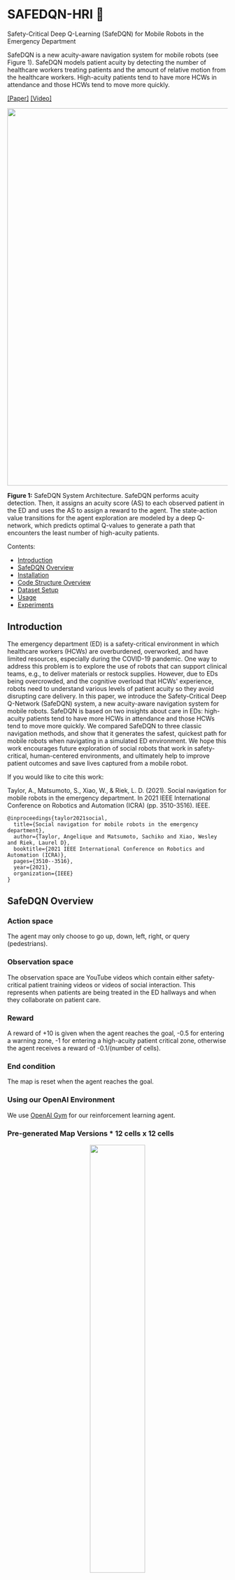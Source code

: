 
# SAFEDQN-HRI 🤖

Safety-Critical Deep Q-Learning (SafeDQN) for Mobile Robots in the Emergency Department

SafeDQN is a new acuity-aware navigation system for mobile robots (see Figure 1). SafeDQN models patient acuity by detecting the number of healthcare workers treating patients and the amount of relative motion from the healthcare workers. High-acuity patients tend to have more HCWs in attendance and those HCWs tend to move more quickly.

[[Paper]](https://www.angeliquemtaylor.com/_files/ugd/16ca55_2235df84eb4140d0923a11c2148ecd98.pdf) [[Video]](https://youtu.be/T7uzHc-RbiI)


<p align="center"> 
<img src="images/safedqn_arch.png" width=860></img> 
</p>

<b>Figure 1:</b> SafeDQN System Architecture. SafeDQN performs acuity detection. Then, it assigns an acuity score (AS) to each observed patient in the ED and uses the AS to assign a reward to the agent. The state-action value transitions for the agent exploration are modeled by a deep Q- network, which predicts optimal Q-values to generate a path that encounters the least number of high-acuity patients.

</i> 
</p>

Contents: 
- [Introduction](#introduction) 
- [SafeDQN Overview](#overview)
- [Installation](#installation) 
- [Code Structure Overview](#code_structure_overview) 
- [Dataset Setup](docs/dataset_setup.md) 
- [Usage](#usage) 
- [Experiments](docs/experiments.md)

## Introduction

The emergency department (ED) is a safety-critical environment in which healthcare workers (HCWs) are overburdened, overworked, and have limited resources, especially during the COVID-19 pandemic. One way to address this problem is to explore the use of robots that can support clinical teams, e.g., to deliver materials or restock supplies. However, due to EDs being overcrowded, and the cognitive overload that HCWs' experience, robots need to understand various levels of patient acuity so they avoid disrupting care delivery. In this paper, we introduce the Safety-Critical Deep Q-Network (SafeDQN) system, a new acuity-aware navigation system for mobile robots. SafeDQN is based on two insights about care in EDs: high-acuity patients tend to have more HCWs in attendance and those HCWs tend to move more quickly. We compared SafeDQN to three classic navigation methods, and show that it generates the safest, quickest path for mobile robots when navigating in a simulated ED environment. We hope this work encourages future exploration of social robots that work in safety-critical, human-centered environments, and ultimately help to improve patient outcomes and save lives captured from a mobile  robot.

 If you would like to cite this work: 

Taylor, A., Matsumoto, S., Xiao, W., & Riek, L. D. (2021). Social navigation for mobile robots in the emergency department. In 2021 IEEE International Conference on Robotics and Automation (ICRA) (pp. 3510-3516). IEEE.

``` 
@inproceedings{taylor2021social,
  title={Social navigation for mobile robots in the emergency department},
  author={Taylor, Angelique and Matsumoto, Sachiko and Xiao, Wesley and Riek, Laurel D},
  booktitle={2021 IEEE International Conference on Robotics and Automation (ICRA)},
  pages={3510--3516},
  year={2021},
  organization={IEEE}
}
```

## SafeDQN Overview



### Action space 

The agent may only choose to go up, down, left, right, or query (pedestrians). 

### Observation space 

The observation space are YouTube videos which contain either safety-critical patient training videos or videos of social interaction. This represents when patients are being treated in the ED hallways and when they collaborate on patient care. 

### Reward 

A reward of +10 is given when the agent reaches the goal, -0.5 for entering a warning zone, -1 for entering a high-acuity patient critical zone, otherwise the agent receives a reward of -0.1/(number of cells). 

### End condition 

The map is reset when the agent reaches the goal. 

### Using our OpenAI Environment 

We use [OpenAI Gym](https://gym.openai.com/) for our reinforcement learning agent. 

### Pre-generated Map Versions * 12 cells x 12 cells


<p align="center"> 
<img src="images/maps.png" width="50%"></img> 
</p>

<b>Figure 3:</b> Maps of the environment used to train SafeDQN. We used a single block easy (Map 1) and hard map (Map 2), and a double block easy (Map 3) and hard map (Map 4).

## Installation 

### Install SafeDQN & Prerequisites with pip (Optional 1)


You can install the dependencies with `pip`: 
``` 
git clone https://github.com/UCSD-RHC-Lab/safedqn-hri.git 
cd safedqn-hri
pip install opencv-python
pip install matplotlib
pip install pandas
pip install collection
pip install argparse
pip install ipython
pip install numpy==1.18 
pip install scipy==1.1.0 
```

# Install SafeDQN & Prerequisites with Miniconda (Optional 2)

```
git clone https://github.com/UCSD-RHC-Lab/safedqn-hri.git 
cd safedqn-hri 
pip install -e . 
``` 
The code is compatible with Python 2.7 and 3.4+. SafeDQN was tested on Mac and Ubuntu machines. The other dependencies are needed to run the agent: 

* [keras with tensorflow backend](https://keras.io/) 
* [tensorflow 2.0](https://www.tensorflow.org/install) 
* Ubuntu 16.04 [CUDA10](https://www.tensorflow.org/install/gpu) 

# Install OpenAI Gym (Optional 1): 

Installs miniconda and installs dependencies via conda ```bash setup.sh ``` 
# Install [OpenAI Gym](https://gym.openai.com/) 
```
git clone https://github.com/openai/gym.git 
cd gym 
pip install -e . 
pip install gym 
``` 

# Building OpenAI Gym from Source (Optional 2): 
```
git clone https://github.com/openai/gym 
cd gym 
pip install -e . 
``` 

# Use Our OpenAI Gym Environment 
```
import gym import ed_grid env = gym.make('ed-grid-v0')
 ``` 

## Dataset Setup

The Emergency Department (ED) dataset is a collection of YouTube videos that reflect realistic conditions in an ED. The videos show day-to-day tasks of HCWs, and reflect how dynamic, chaotic, and crowded it can be (See Fig. 3). We used the following search terms on YouTube: “emergency medicine trauma,” “gunshot wound trauma,” “heart attack trauma,” “traumatic injuries emergency department,” “Untold Stories of the E.R.,” “Trauma: Life in the E.R.,” “Emergency Room: Life + Death at VGH,” “Boston Med,” “Hopkins,” “Save my life,” “NY Med,” “The Critical Hour,” “Boston EMS,” “Big Medicine,” and “medical documentaries.”

After collecting videos, we reviewed them to ensure they contained clinical activities. We then removed image sequences that did not show patient treatment. Next, we split all videos to create fixed, uniform segments of 100 images each. Segments consisting of less than 100 images were adjusted to the appropriate length by applying circular padding. The final dataset contains 689 videos.

Each video was labeled with the maximum number of people along with two velocity measures, optical flow (OF) [34] and a keypoint detector (KD) [35] as these are commonly used methods in the literature. In order to generate a velocity measurement using the keypoint detector, we use the temporal difference of keypoints throughout the video.

We calculated the number of people in each video using the pedestrian detector from [33], which we used to classify videos as low or high-acuity. 550 videos were labeled as low-acuity and 139 videos were labeled as high-acuity.

# Install Dataset 

To install the dataset, download it from this [Google Drive](https://drive.google.com/drive/folders/17wATVRmqyeKAVKh0kpGYhSUx7y2kLkG8?usp=sharing) folder and store in the data folder.

# Generate Map Configuration Files

SafeDQN requires a map configuration file (.csv file) to train and test the planner. The configuration file that contains: 

- acuity_score: number ranging from 0 to 1 which is low- and high-acuity patient observed
- config_num: map configuration number
- keypoint: measure of relative motion using keypoint detection from [OpenCV](https://docs.opencv.org/4.x/d2/d29/classcv_1_1KeyPoint.html)
- optical_flow: measure of relative motion using optical flow from [OpenCV](https://docs.opencv.org/3.4/d4/dee/tutorial_optical_flow.html)
- max_num_people: maximum number of people generated from [YOLO pedestrian detector](https://opencv-tutorial.readthedocs.io/en/latest/yolo/yolo.html).
- robot_col: randomly initialize robot column 
- robot_row: randomly initialize robot row 
- segment_number: segment number from the dataset
- video_name: raw video name from [YouTube](https://www.youtube.com/).


``` 
cd safedqn-hri 
cd datasets/list/ 
bash generate_image_lists.sh 
cd ../../scripts/ 
bash run_generate_map_configuration.sh
```
Additional libraries to install:

- [Tensorflow](https://www.tensorflow.org/install/pip#virtual-environment-install)

## Code Structure Overview

`safedqn-hri` contains: 

`learning/`: store agent navigation methods
- `safedqn.py`: runs SafeDQN planner
- `a_star.py`: runs A* Search algorithm
- `dijkstra.py`: runs dijkstra's shortest path algorithm

`ed_grid/`: stores the Open-AI Gym environment for agent navigation among low and high acuity patients

`scripts/`: scripts that run experiments (e.g., run_qnn_sgd_test.sh), generate configuration files for video acuity scores (e.g., generate_map_configurations_updated.py), and run comparative methods on ed maps (e.g., run_comparative_methods.sh)
- `map_config/`: folder that contains map configuration files

`models/`: directory where models are stored

`data/`: where the input video image data is stored
- download data from this [Google Drive](https://drive.google.com/drive/folders/17wATVRmqyeKAVKh0kpGYhSUx7y2kLkG8?usp=sharing) folder and store here

`figures/`: store figures generated from experiments 

`docs/`: 
- `dataset_setup`: describes data setup 
- `experiments`: describes navigation experiments described in the paper

`images/`: stores images used on the GitHub repository

## Usage

### Running SafeDQN with map configuration file. 

The basic structure of our commands is the following: 

`python learning/safedqn_agent.py --mode=<mode> --gamma=<gamma> --map_num=<map_num> --alpha=<alpha> --n_episodes=<n_episodes> --epsilon=<epsilon> --rendering=<rendering> --save_map=<save_map> --network_name=<network_name>` 

where `<mode>` is the dataset and group directory
`<gamma>` indicates whether the tracker displays the video as the tracker runs
`<map_num>` is the path to save the image data that shows group tracks (See Figure 3)
<n_episodes> is the number of episodes to run training
<epsilon> is the discount factor
<rendering> indicates when the system displays the agent's movements during training
<save_map> is the directory the store the map
<network_name> is the directory of the network

After the dataset is setup, run the safedqn on map 1 as follows:

python learning/safedqn.py --mode=QNN --gamma=0.99 --map_num=1 --alpha=0.0001 --n_episodes=30000 --epsilon=0.9 --rendering=0 --save_map=./networks/train_map1.csv --network_name=./networks/model_train_1

Additional parameters include:

- gamma: discounting factor: controls the contribution of rewards further in the future, default=0.99
- alpha: step size or learning rate, default=0.1
- n_episodes: number of episodes, default=1000
- epsilon: with the probability epsilon, we select a random action, default=0.1
- rendering: rendering 2D grid, default=0
- map_num: map number for 2D grid of the ED. Options={1,2,3,4}, default=1 (See Figure 3)
- map_loc_filename: .csv file with location of environment variables
- video_df_filename: video dataframe filename
- network_name: neural network filename
- save_map: filename to save map configuration
- exploration_mode: options include {'random','eta-greedy','ucb1'}, default='eta-greedy'
- C: exploration param for UCB1, 0-no exploration, 1-exploration, default=1

### Train SafeDQN Deep Q-Network

To train SafeDQN on map 1, run the following command in the terminal
``` 
python learning/safedqn_agent.py --mode=QNN --gamma=0.99 --map_num=1 --alpha=0.0001 --n_episodes=30000 --epsilon=0.9 --rendering=0 --save_map=./networks/train_map1.csv --network_name=./networks/model_train_1
```

### Test SafeDQN 

To test SafeDQN on map 1, run the following command in the terminal
``` 
python learning/safedqn_agent.py --gamma=0.95 --map_num=1 --alpha=0.0001 --n_episodes=50 --epsilon=0.1 --rendering=0 --save_map=./networks/train_of_map1.csv --video_df_filename=./scripts/map_config/optical_flow_train_map1_config.csv --mode=test --optimizer=SGD --motion_estimation=of
```
### Alternate Path Planners

In our experiments, we compared SafeDQN to A* Search, Dijkstra, and Random path planners. 

Navigation Methods: 

- `a_star.py` to run A* Search shortest path method with optical flow for 100 trials
``` 
python learning/scdqn_compare.py --mode=a_star --motion_estimation=of --n_episodes=100 
```

- `dijkstra.py` to run Dijkstra's shortest path method with optical flow for 100 trials
``` 
python learning/scdqn_compare.py --mode=dijkstras --motion_estimation=of --n_episodes=100
```

Additional parameters include:

- mode: run 'a_star' or 'dijkstra' method
- motion_estimation: use optical flow 'of' or keypoint detection 'kd'
- n_episodes: number of episodes/trials to run shortest path methods, default=100


### Additional commands

This should generate the results figures that can be found in our paper. 

Results from experiments: 

<p align="center"> 
<img src="images/safedqn_results.png" width=860></img> 
</p>


<b>Figure 4:</b> Comparison between SafeDQN variants and Random Walk, A* search [1], and Dijkstra’s [2] shortest path methods over 100 iterations where ↑ means higher is better and ↓ means lower is better. We compare the optical flow (OP) [3] and keypoint detection (KD) [4] methods which we used to determine the number of low and high acuity patients for each map. We ran all methods on four maps which have single and double block hallways (See Fig. 3).

[1] P. E. Hart, N. J. Nilsson, and B. Raphael, “A formal basis for the heuristic determination of minimum cost paths,” IEEE transactions on Systems Science and Cybernetics, vol. 4, no. 2, pp. 100–107, 1968.

[2] E. W. Dijkstra et al., “A note on two problems in connexion with graphs,” Numerische mathematik, vol. 1, no. 1, pp. 269–271, 1959.

[3] S. S. Beauchemin and J. L. Barron, “The computation of optical flow,” ACM computing surveys (CSUR), vol. 27, no. 3, pp. 433–466, 1995.

[4] E. Rublee, V. Rabaud, K. Konolige, and G. Bradski, “Orb: An efficient alternative to sift or surf,” in 2011 International conference on computer vision. Ieee, 2011, pp. 2564–2571.


